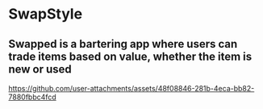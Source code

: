 # SwapStyle

## Swapped is a bartering app where users can trade items based on value, whether the item is new or used

https://github.com/user-attachments/assets/48f08846-281b-4eca-bb82-7880fbbc4fcd


